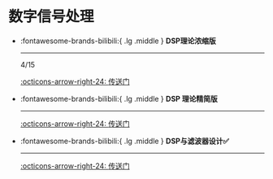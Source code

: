 # 数字信号处理

<div class="grid cards" markdown>

-   :fontawesome-brands-bilibili:{ .lg .middle } __DSP理论浓缩版__

    ---

    4/15

    [:octicons-arrow-right-24: <a href="https://www.bilibili.com/video/BV1iU4y157U8/?spm_id_from=333.337.search-card.all.click&vd_source=5a427660f0337fedc22d4803661d493f" target="_blank"> 传送门 </a>](#)  

-   :fontawesome-brands-bilibili:{ .lg .middle } __DSP 理论精简版__

    ---
    [:octicons-arrow-right-24: <a href="https://www.bilibili.com/video/BV127411M7BU/?spm_id_from=333.337.search-card.all.click&vd_source=5a427660f0337fedc22d4803661d493f" target="_blank"> 传送门 </a>](#)  


-   :fontawesome-brands-bilibili:{ .lg .middle } __DSP与滤波器设计✅__

    ---

    [:octicons-arrow-right-24: <a href="https://www.youtube.com/watch?v=xPCgjP21Z7E" target="_blank"> 传送门 </a>](#)  

</div>

